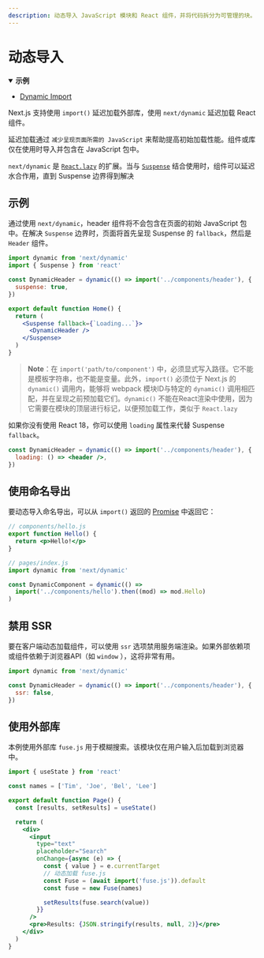 ```yaml
---
description: 动态导入 JavaScript 模块和 React 组件，并将代码拆分为可管理的块。
---
```


# 动态导入

<details open>
  <summary><b>示例</b></summary>
  <ul>
    <li><a href="https://github.com/vercel/next.js/tree/canary/examples/with-dynamic-import">Dynamic Import</a></li>
  </ul>
</details>

Next.js 支持使用 `import()` 延迟加载外部库，使用 `next/dynamic` 延迟加载 React 组件。

延迟加载通过 `减少呈现页面所需的 JavaScript` 来帮助提高初始加载性能。组件或库仅在使用时导入并包含在 JavaScript 包中。

`next/dynamic` 是 [`React.lazy`](https://reactjs.org/docs/code-splitting.html#reactlazy) 的扩展。当与 [`Suspense`](https://reactjs.org/docs/react-api.html#reactsuspense) 结合使用时，组件可以延迟水合作用，直到 Suspense 边界得到解决

## 示例

通过使用 `next/dynamic`，header 组件将不会包含在页面的初始 JavaScript 包中。在解决 `Suspense` 边界时，页面将首先呈现 Suspense 的 `fallback`，然后是 `Header` 组件。

```jsx
import dynamic from 'next/dynamic'
import { Suspense } from 'react'

const DynamicHeader = dynamic(() => import('../components/header'), {
  suspense: true,
})

export default function Home() {
  return (
    <Suspense fallback={`Loading...`}>
      <DynamicHeader />
    </Suspense>
  )
}
```
> **Note**：在 `import('path/to/component')` 中，必须显式写入路径。它不能是模板字符串，也不能是变量。此外，`import()` 必须位于 Next.js 的 `dynamic()` 调用内，能够将 webpack 模块ID与特定的 `dynamic()` 调用相匹配，并在呈现之前预加载它们。`dynamic()` 不能在React渲染中使用，因为它需要在模块的顶层进行标记，以便预加载工作，类似于 `React.lazy`

如果你没有使用 React 18，你可以使用 `loading` 属性来代替 Suspense `fallback`。

```jsx
const DynamicHeader = dynamic(() => import('../components/header'), {
  loading: () => <header />,
})
```

## 使用命名导出

要动态导入命名导出，可以从 `import()` 返回的 [Promise](https://developer.mozilla.org/en-US/docs/Web/JavaScript/Reference/Global_Objects/Promise) 中返回它：

```jsx
// components/hello.js
export function Hello() {
  return <p>Hello!</p>
}

// pages/index.js
import dynamic from 'next/dynamic'

const DynamicComponent = dynamic(() =>
  import('../components/hello').then((mod) => mod.Hello)
)
```

## 禁用 SSR

要在客户端动态加载组件，可以使用 `ssr` 选项禁用服务端渲染。如果外部依赖项或组件依赖于浏览器API（如 `window` ），这将非常有用。

```jsx
import dynamic from 'next/dynamic'

const DynamicHeader = dynamic(() => import('../components/header'), {
  ssr: false,
})
```

## 使用外部库

本例使用外部库 `fuse.js` 用于模糊搜索。该模块仅在用户输入后加载到浏览器中。

```jsx
import { useState } from 'react'

const names = ['Tim', 'Joe', 'Bel', 'Lee']

export default function Page() {
  const [results, setResults] = useState()

  return (
    <div>
      <input
        type="text"
        placeholder="Search"
        onChange={async (e) => {
          const { value } = e.currentTarget
          // 动态加载 fuse.js
          const Fuse = (await import('fuse.js')).default
          const fuse = new Fuse(names)

          setResults(fuse.search(value))
        }}
      />
      <pre>Results: {JSON.stringify(results, null, 2)}</pre>
    </div>
  )
}
```

